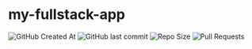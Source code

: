 <!-- ![Build](https://img.shields.io/github/actions/workflow/status/HimavanthSurya/InterviewPrep/main.yml?branch=main) -->

# my-fullstack-app

![GitHub Created At](https://img.shields.io/github/created-at/HimavanthSurya/my-fullstack-app)
![GitHub last commit](https://img.shields.io/github/last-commit/HimavanthSurya/my-fullstack-app)
![Repo Size](https://img.shields.io/github/repo-size/HimavanthSurya/my-fullstack-app)
![Pull Requests](https://img.shields.io/github/issues-pr/HimavanthSurya/my-fullstack-app)

<!--
![Contributors](https://img.shields.io/github/contributors/HimavanthSurya/InterviewPrep)
![Top Language](https://img.shields.io/github/languages/top/HimavanthSurya/InterviewPrep)
![Stars](https://img.shields.io/github/stars/HimavanthSurya/InterviewPrep?style=social)
![Forks](https://img.shields.io/github/forks/HimavanthSurya/InterviewPrep?style=social)
![License](https://img.shields.io/github/license/HimavanthSurya/InterviewPrep)
![Issues](https://img.shields.io/github/issues/HimavanthSurya/InterviewPrep)
![Lines of Code](https://img.shields.io/tokei/lines/github/HimavanthSurya/InterviewPrep)
-->
